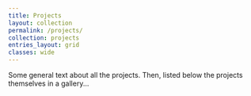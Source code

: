 ```yaml
---
title: Projects
layout: collection
permalink: /projects/
collection: projects
entries_layout: grid
classes: wide
---
```


Some general text about all the projects. 
Then, listed below the projects themselves in a gallery...
